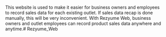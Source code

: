 This website is used to make it easier for business owners and employees to record sales data for each existing outlet. If sales data recap is done manually, this will be very inconvenient. With Rezyume Web, business owners and outlet employees can record product sales data anywhere and anytime.#   R e z y u m e _ W e b  
 